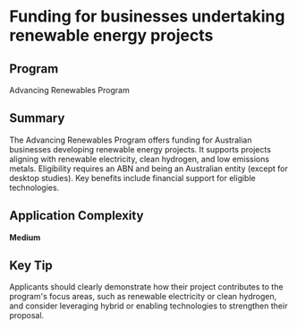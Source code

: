 # Funding for businesses undertaking renewable energy projects
  
## Program
Advancing Renewables Program

## Summary
The Advancing Renewables Program offers funding for Australian businesses developing renewable energy projects. It supports projects aligning with renewable electricity, clean hydrogen, and low emissions metals. Eligibility requires an ABN and being an Australian entity (except for desktop studies). Key benefits include financial support for eligible technologies.

## Application Complexity
**Medium**

## Key Tip
Applicants should clearly demonstrate how their project contributes to the program's focus areas, such as renewable electricity or clean hydrogen, and consider leveraging hybrid or enabling technologies to strengthen their proposal.
